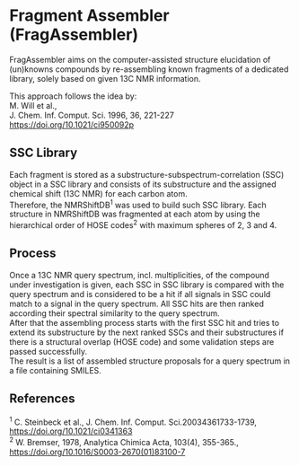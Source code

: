 # Fragment Assembler (FragAssembler)

FragAssembler aims on the computer-assisted structure elucidation of (un)knowns compounds by re-assembling 
known fragments of a dedicated library, solely based on given 13C NMR information. <br> 

This approach follows the idea by: <br> 
M. Will et al., <br> 
J. Chem. Inf. Comput. Sci. 1996, 36, 221-227 <br>
https://doi.org/10.1021/ci950092p  

## SSC Library 
 
Each fragment is stored as a substructure-subspectrum-correlation (SSC) object in a SSC library and 
consists of its substructure and the assigned chemical shift (13C NMR) for each carbon atom. <br>
Therefore, the NMRShiftDB<sup>1</sup> was used to build such SSC library. Each 
structure in NMRShiftDB was fragmented at each atom by using the hierarchical order of HOSE codes<sup>2</sup> 
with maximum spheres of 2, 3 and 4.

## Process 

Once a 13C NMR query spectrum, incl. multiplicities, of the compound under investigation is given, each SSC in SSC 
library is compared with the query spectrum and is considered to be a hit if all signals in SSC could match to a 
signal in the query spectrum. All SSC hits are then ranked according their spectral similarity to the query spectrum. <br> 
After that the assembling process starts with the first SSC hit and tries to extend its substructure by the 
next ranked SSCs and their substructures if there is a structural overlap (HOSE code) and 
some validation steps are passed successfully. <br>
The result is a list of assembled structure proposals for a query spectrum in a file containing SMILES.


## References 
<sup>1</sup> C. Steinbeck et al., J. Chem. Inf. Comput. Sci.20034361733-1739, https://doi.org/10.1021/ci0341363 <br>
<sup>2</sup> W. Bremser, 1978, Analytica Chimica Acta, 103(4), 355-365., https://doi.org/10.1016/S0003-2670(01)83100-7
